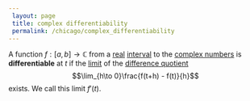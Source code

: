 ```yaml
---
 layout: page
 title: complex differentiability
 permalink: /chicago/complex_differentiability
---
```

A function $f: [a,b] \to \mathbb C$ from a [real](https://mathgloss.github.io/MathGloss/real_numbers) [interval](https://mathgloss.github.io/MathGloss/interval) to the [complex numbers](https://mathgloss.github.io/MathGloss/complex_numbers) is **differentiable** at $t$ if the [limit](https://mathgloss.github.io/MathGloss/limit) of the [difference quotient](https://mathgloss.github.io/MathGloss/difference_quotient) $$\lim_{h\to 0}\frac{f(t+h) - f(t)}{h}$$ exists. We call this limit $f'(t)$.